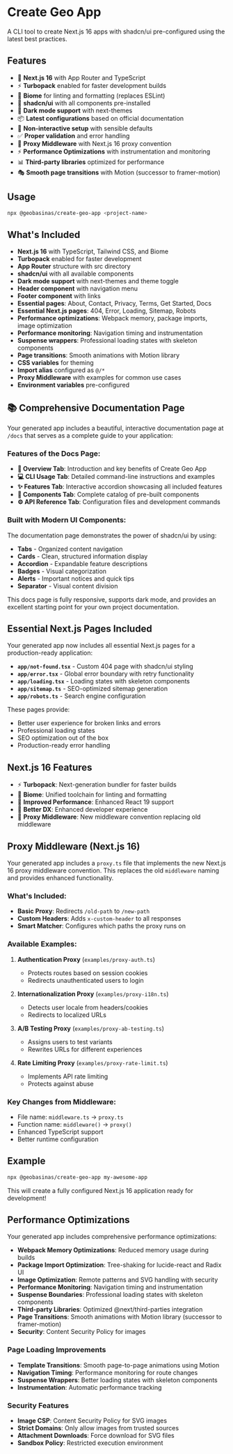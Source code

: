 # Create Geo App

A CLI tool to create Next.js 16 apps with shadcn/ui pre-configured using the latest best practices.

## Features

- 🚀 **Next.js 16** with App Router and TypeScript
- ⚡ **Turbopack** enabled for faster development builds
- 🔧 **Biome** for linting and formatting (replaces ESLint)
- 🎨 **shadcn/ui** with all components pre-installed
- 🌙 **Dark mode support** with next-themes
- 📦 **Latest configurations** based on official documentation
- 🔧 **Non-interactive setup** with sensible defaults
- ✅ **Proper validation** and error handling
- 🔄 **Proxy Middleware** with Next.js 16 proxy convention
- ⚡ **Performance Optimizations** with instrumentation and monitoring
- 📊 **Third-party libraries** optimized for performance
- 🎭 **Smooth page transitions** with Motion (successor to framer-motion)

## Usage

```bash
npx @geobasinas/create-geo-app <project-name>
```

## What's Included

- **Next.js 16** with TypeScript, Tailwind CSS, and Biome
- **Turbopack** enabled for faster development
- **App Router** structure with src directory
- **shadcn/ui** with all available components
- **Dark mode support** with next-themes and theme toggle
- **Header component** with navigation menu
- **Footer component** with links
- **Essential pages**: About, Contact, Privacy, Terms, Get Started, Docs
- **Essential Next.js pages**: 404, Error, Loading, Sitemap, Robots
- **Performance optimizations**: Webpack memory, package imports, image optimization
- **Performance monitoring**: Navigation timing and instrumentation
- **Suspense wrappers**: Professional loading states with skeleton components
- **Page transitions**: Smooth animations with Motion library
- **CSS variables** for theming
- **Import alias** configured as `@/*`
- **Proxy Middleware** with examples for common use cases
- **Environment variables** pre-configured

## 📚 Comprehensive Documentation Page

Your generated app includes a beautiful, interactive documentation page at `/docs` that serves as a complete guide to your application:

### Features of the Docs Page:
- **📖 Overview Tab**: Introduction and key benefits of Create Geo App
- **💻 CLI Usage Tab**: Detailed command-line instructions and examples
- **✨ Features Tab**: Interactive accordion showcasing all included features
- **🧩 Components Tab**: Complete catalog of pre-built components
- **⚙️ API Reference Tab**: Configuration files and development commands

### Built with Modern UI Components:
The documentation page demonstrates the power of shadcn/ui by using:
- **Tabs** - Organized content navigation
- **Cards** - Clean, structured information display
- **Accordion** - Expandable feature descriptions
- **Badges** - Visual categorization
- **Alerts** - Important notices and quick tips
- **Separator** - Visual content division

This docs page is fully responsive, supports dark mode, and provides an excellent starting point for your own project documentation.

## Essential Next.js Pages Included

Your generated app now includes all essential Next.js pages for a production-ready application:

- **`app/not-found.tsx`** - Custom 404 page with shadcn/ui styling
- **`app/error.tsx`** - Global error boundary with retry functionality
- **`app/loading.tsx`** - Loading states with skeleton components
- **`app/sitemap.ts`** - SEO-optimized sitemap generation
- **`app/robots.ts`** - Search engine configuration

These pages provide:
- Better user experience for broken links and errors
- Professional loading states
- SEO optimization out of the box
- Production-ready error handling

## Next.js 16 Features

- ⚡ **Turbopack**: Next-generation bundler for faster builds
- 🔧 **Biome**: Unified toolchain for linting and formatting
- 🎯 **Improved Performance**: Enhanced React 19 support
- 📱 **Better DX**: Enhanced developer experience
- 🔄 **Proxy Middleware**: New middleware convention replacing old middleware

## Proxy Middleware (Next.js 16)

Your generated app includes a `proxy.ts` file that implements the new Next.js 16 proxy middleware convention. This replaces the old `middleware` naming and provides enhanced functionality.

### What's Included:

- **Basic Proxy**: Redirects `/old-path` to `/new-path`
- **Custom Headers**: Adds `x-custom-header` to all responses
- **Smart Matcher**: Configures which paths the proxy runs on

### Available Examples:

1. **Authentication Proxy** (`examples/proxy-auth.ts`)
   - Protects routes based on session cookies
   - Redirects unauthenticated users to login

2. **Internationalization Proxy** (`examples/proxy-i18n.ts`)
   - Detects user locale from headers/cookies
   - Redirects to localized URLs

3. **A/B Testing Proxy** (`examples/proxy-ab-testing.ts`)
   - Assigns users to test variants
   - Rewrites URLs for different experiences

4. **Rate Limiting Proxy** (`examples/proxy-rate-limit.ts`)
   - Implements API rate limiting
   - Protects against abuse

### Key Changes from Middleware:

- File name: `middleware.ts` → `proxy.ts`
- Function name: `middleware()` → `proxy()`
- Enhanced TypeScript support
- Better runtime configuration

## Example

```bash
npx @geobasinas/create-geo-app my-awesome-app
```

This will create a fully configured Next.js 16 application ready for development!

## Performance Optimizations

Your generated app includes comprehensive performance optimizations:

- **Webpack Memory Optimizations**: Reduced memory usage during builds
- **Package Import Optimization**: Tree-shaking for lucide-react and Radix UI
- **Image Optimization**: Remote patterns and SVG handling with security
- **Performance Monitoring**: Navigation timing and instrumentation
- **Suspense Boundaries**: Professional loading states with skeleton components
- **Third-party Libraries**: Optimized @next/third-parties integration
- **Page Transitions**: Smooth animations with Motion library (successor to framer-motion)
- **Security**: Content Security Policy for images

### Page Loading Improvements

- **Template Transitions**: Smooth page-to-page animations using Motion
- **Navigation Timing**: Performance monitoring for route changes
- **Suspense Wrappers**: Better loading states with skeleton components
- **Instrumentation**: Automatic performance tracking

### Security Features

- **Image CSP**: Content Security Policy for SVG images
- **Strict Domains**: Only allow images from trusted sources
- **Attachment Downloads**: Force download for SVG files
- **Sandbox Policy**: Restricted execution environment